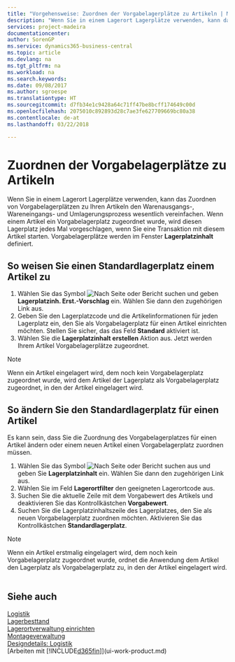 ```yaml
---
title: "Vorgehensweise: Zuordnen der Vorgabelagerplätze zu Artikeln | Microsoft Docs"
description: "Wenn Sie in einem Lagerort Lagerplätze verwenden, kann das Zuordnen von Vorgabelagerplätzen zu Ihren Artikeln den Warenausgangs-, Wareneingangs- und Umlagerungsprozess wesentlich vereinfachen. Wenn einem Artikel ein Vorgabelagerplatz zugeordnet wurde, wird diesen Lagerplatz jedes Mal vorgeschlagen, wenn Sie eine Transaktion mit diesem Artikel starten."
services: project-madeira
documentationcenter: 
author: SorenGP
ms.service: dynamics365-business-central
ms.topic: article
ms.devlang: na
ms.tgt_pltfrm: na
ms.workload: na
ms.search.keywords: 
ms.date: 09/08/2017
ms.author: sgroespe
ms.translationtype: HT
ms.sourcegitcommit: d7fb34e1c9428a64c71ff47be8bcff174649c00d
ms.openlocfilehash: 2075010c892893d28c7ae3fe627709669bc80a38
ms.contentlocale: de-at
ms.lasthandoff: 03/22/2018

---
```

# <a name="assign-default-bins-to-items"></a>Zuordnen der Vorgabelagerplätze zu Artikeln
Wenn Sie in einem Lagerort Lagerplätze verwenden, kann das Zuordnen von Vorgabelagerplätzen zu Ihren Artikeln den Warenausgangs-, Wareneingangs- und Umlagerungsprozess wesentlich vereinfachen. Wenn einem Artikel ein Vorgabelagerplatz zugeordnet wurde, wird diesen Lagerplatz jedes Mal vorgeschlagen, wenn Sie eine Transaktion mit diesem Artikel starten. Vorgabelagerplätze werden im Fenster **Lagerplatzinhalt** definiert.  

## <a name="to-assign-a-default-bin-to-an-item"></a>So weisen Sie einen Standardlagerplatz einem Artikel zu
1.  Wählen Sie das Symbol ![Nach Seite oder Bericht suchen](media/ui-search/search_small.png "Nach Seite oder Bericht suchen") und geben **Lagerplatzinh. Erst.-Vorschlag** ein. Wählen Sie dann den zugehörigen Link aus.  
2.  Geben Sie den Lagerplatzcode und die Artikelinformationen für jeden Lagerplatz ein, den Sie als Vorgabelagerplatz für einen Artikel einrichten möchten. Stellen Sie sicher, das das Feld **Standard** aktiviert ist.  
3.  Wählen Sie die **Lagerplatzinhalt erstellen** Aktion aus. Jetzt werden Ihrem Artikel Vorgabelagerplätze zugeordnet.  

> [!NOTE]  
>  Wenn ein Artikel eingelagert wird, dem noch kein Vorgabelagerplatz zugeordnet wurde, wird dem Artikel der Lagerplatz als Vorgabelagerplatz zugeordnet, in den der Artikel eingelagert wird.  

## <a name="to-change-the-default-bin-for-an-item"></a>So ändern Sie den Standardlagerplatz für einen Artikel  
Es kann sein, dass Sie die Zuordnung des Vorgabelagerplatzes für einen Artikel ändern oder einem neuen Artikel einen Vorgabelagerplatz zuordnen müssen.    
1.  Wählen Sie das Symbol ![Nach Seite oder Bericht suchen](media/ui-search/search_small.png "Nach Seite oder Bericht suchen") aus und geben Sie **Lagerplatzinhalt** ein. Wählen Sie dann den zugehörigen Link aus.  
2.  Wählen Sie im Feld **Lagerortfilter** den geeigneten Lagerortcode aus.  
3.  Suchen Sie die aktuelle Zeile mit dem Vorgabewert des Artikels und deaktivieren Sie das Kontrollkästchen **Vorgabewert**.  
4.  Suchen Sie die Lagerplatzinhaltszeile des Lagerplatzes, den Sie als neuen Vorgabelagerplatz zuordnen möchten. Aktivieren Sie das Kontrollkästchen **Standardlagerplatz**.  

> [!NOTE]  
>  Wenn ein Artikel erstmalig eingelagert wird, dem noch kein Vorgabelagerplatz zugeordnet wurde, ordnet die Anwendung dem Artikel den Lagerplatz als Vorgabelagerplatz zu, in den der Artikel eingelagert wird.    

## <a name="see-also"></a>Siehe auch  
[Logistik](warehouse-manage-warehouse.md)  
[Lagerbesttand](inventory-manage-inventory.md)  
[Lagerortverwaltung einrichten](warehouse-setup-warehouse.md)     
[Montageverwaltung](assembly-assemble-items.md)    
[Designdetails: Logistik](design-details-warehouse-management.md)  
[Arbeiten mit [!INCLUDE[d365fin](includes/d365fin_md.md)]](ui-work-product.md)

